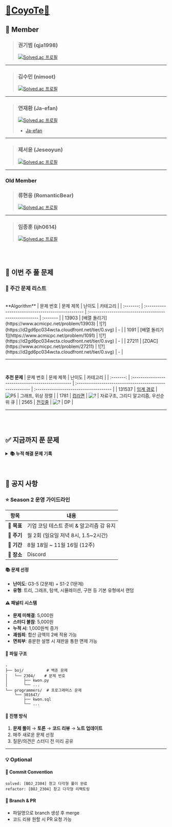 # [🦊CoyoTe🦊](https://www.acmicpc.net/group/24135)

## **🔔 Member**  
> ### **권기범** (qja1998)
> 
> [![Solved.ac 프로필](https://mazassumnida.wtf/api/v2/generate_badge?boj=qja1998)](https://solved.ac/qja1998)
---
> ### **김수민** (nimoot)
>
> [![Solved.ac 프로필](https://mazassumnida.wtf/api/v2/generate_badge?boj=nimootmic)](https://solved.ac/nimootmic)
---
> ### **연재환** (Ja-efan)
>
> [![Solved.ac 프로필](https://mazassumnida.wtf/api/v2/generate_badge?boj=woghks1213y)](https://solved.ac/woghks1213y)
>
> - [Ja-efan](https://github.com/Ja-efan)
---
> ### **제서윤** (Jeseoyun)
>
> [![Solved.ac 프로필](https://mazassumnida.wtf/api/v2/generate_badge?boj=jeeeseo98)](https://solved.ac/jeeeseo98)

---

### Old Member
> ### **류현웅** (RomanticBear)
> 
> [![Solved.ac 프로필](https://mazassumnida.wtf/api/v2/generate_badge?boj=r1h2w3)](https://solved.ac/r1h2w3)
---
> ### **임종훈** (ijh0614)
>
> [![Solved.ac 프로필](http://mazassumnida.wtf/api/v2/generate_badge?boj=ijh0614)](https://solved.ac/ijh0614)


<br>
<br>


## 📅 이번 주 풀 문제

### **🎯 주간 문제 리스트**

<br>
**Algorithm**
| 문제 번호 | 문제 제목                                         | 난이도                                                 | 카테고리 |
| :-------: | :------------------------------------------------ | :----------------------------------------------------- | :------- |
|   13903    | [배열 돌리기](https://www.acmicpc.net/problem/13903) | ![?](https://d2gd6pc034wcta.cloudfront.net/tier/0.svg) | -        |
|   1091   | [배열 돌리기 1](https://www.acmicpc.net/problem/1091)     | ![?](https://d2gd6pc034wcta.cloudfront.net/tier/0.svg) | -        |
|   27211   | [ZOAC](https://www.acmicpc.net/problem/27211)     | ![?](https://d2gd6pc034wcta.cloudfront.net/tier/0.svg) | -        |

---

<br>

**추천 문제**
| 문제 번호 | 문제 제목                                         | 난이도                                                   | 카테고리                               |
| :-------: | :------------------------------------------------ | :------------------------------------------------------- | :------------------------------------- |
|  131537   | [임계 경로](https://www.acmicpc.net/problem/1948) | ![P5](https://d2gd6pc034wcta.cloudfront.net/tier/16.svg) | 그래프, 위상 정렬                      |
|   1781    | [컵라면](https://www.acmicpc.net/problem/1781)    | ![?](https://d2gd6pc034wcta.cloudfront.net/tier/0.svg)   | 자료구조, 그리디 알고리즘, 우선순위 큐 |
|   2565    | [전깃줄](https://www.acmicpc.net/problem/2565)    | ![?](https://d2gd6pc034wcta.cloudfront.net/tier/0.svg)   | DP                                     |


---

<br>
<br>

## ✅ 지금까지 푼 문제

<details>
<summary><b>📚 누적 해결 문제 기록</b></summary>

<br>

**Algorithm**
| 문제 번호 | 문제 제목                                                        | 난이도                                                   | 카테고리                                                                      |
| :-------: | :--------------------------------------------------------------- | :------------------------------------------------------- | :---------------------------------------------------------------------------- |
|   2304    | [창고 다각형](https://www.acmicpc.net/problem/2304)              | ![S2](https://d2gd6pc034wcta.cloudfront.net/tier/9.svg)  | 구현                                                                          |
|   1051    | [숫자 정사각형](https://www.acmicpc.net/problem/1051)            | ![S3](https://d2gd6pc034wcta.cloudfront.net/tier/8.svg)  | 구현                                                                          |
|   16234   | [인구 이동](https://www.acmicpc.net/problem/16234)               | ![G4](https://d2gd6pc034wcta.cloudfront.net/tier/12.svg) | 탐색                                                                          |
|   1388    | [바닥 장식](https://www.acmicpc.net/problem/1388)                | ![S4](https://d2gd6pc034wcta.cloudfront.net/tier/7.svg)  | 탐색                                                                          |
|   15591   | [MooTube (Silver)](https://www.acmicpc.net/problem/15591)        | ![G5](https://d2gd6pc034wcta.cloudfront.net/tier/11.svg) | 그래프                                                                        |
|   1244    | [스위치 켜고 끄기](https://www.acmicpc.net/problem/1244)         | ![S4](https://d2gd6pc034wcta.cloudfront.net/tier/7.svg)  | 구현                                                                          |
|   2606    | [바이러스](https://www.acmicpc.net/problem/2606)                 | ![S3](https://d2gd6pc034wcta.cloudfront.net/tier/8.svg)  | 그래프, BFS, DFS                                                              |
|   4803    | [트리](https://www.acmicpc.net/problem/4803)                     | ![G4](https://d2gd6pc034wcta.cloudfront.net/tier/7.svg)  | 트리                                                                          |
|   11723   | [집합](https://www.acmicpc.net/problem/11723)                    | ![S5](https://d2gd6pc034wcta.cloudfront.net/tier/6.svg)  | 그래프, BFS, DFS                                                              |
|   13549   | [숨바꼭질 3](https://www.acmicpc.net/problem/13549)              | ![G5](https://d2gd6pc034wcta.cloudfront.net/tier/11.svg) | 그래프, BFS, 최단 경로, 다익스트라, 0-1 너비 우선 탐색                        |
|   2468    | [안전 영역](https://www.acmicpc.net/problem/2468)                | ![S1](https://d2gd6pc034wcta.cloudfront.net/tier/10.svg) | 그래프, 브루트포스, 탐색, BFS, DFS                                            |
|   1652    | [누울 자리를 찾아라](https://www.acmicpc.net/problem/1652)       | ![S5](https://d2gd6pc034wcta.cloudfront.net/tier/6.svg)  | 그래프, 브루트포스, 탐색, BFS, DFS                                            |
|   14888   | [연산자 끼워넣기](https://www.acmicpc.net/problem/14888)         | ![S1](https://d2gd6pc034wcta.cloudfront.net/tier/10.svg) | 브루트포스, 백트래킹                                                          |
|   31575   | [도시와 비트코인](https://www.acmicpc.net/problem/31575)         | ![S3](https://d2gd6pc034wcta.cloudfront.net/tier/8.svg)  | 다이나믹 프로그래밍, 그래프 이론, 그래프 탐색, 너비 우선 탐색, 깊이 우선 탐색 |
|   1043    | [거짓말](https://www.acmicpc.net/problem/1043)                   | ![G4](https://d2gd6pc034wcta.cloudfront.net/tier/12.svg) | 자료구조, 그래프 이론, 그래프 집합, 분리 집합                                 |
|   1325    | [효율적인 해킹](https://www.acmicpc.net/problem/1325)            | ![S1](https://d2gd6pc034wcta.cloudfront.net/tier/10.svg) | 그래프 이론, 그래프 탐색, 너비 우선 탐색, 깊이 우선 탐색                      |
|   14499   | [주사위 굴리기](https://www.acmicpc.net/problem/14499)           | ![G4](https://d2gd6pc034wcta.cloudfront.net/tier/12.svg) | 구현, 시물레이션                                                              |
|   1817    | [짐 챙기는 숌](https://www.acmicpc.net/problem/1817)             | ![S5](https://d2gd6pc034wcta.cloudfront.net/tier/6.svg)  | 구현, 그리디 알고리즘                                                         |
|   2110    | [공유기 설치](https://www.acmicpc.net/problem/2110)              | ![G4](https://d2gd6pc034wcta.cloudfront.net/tier/12.svg) | 이분 탐색, 매개 변수 탐색                                                     |
|   18352   | [특정 거리의 도시 찾기](https://www.acmicpc.net/problem/18352)   | ![S2](https://d2gd6pc034wcta.cloudfront.net/tier/9.svg)  | 그래프 이론, 그래프 탐색, 너비 우선 탐색, 최단 경로, 다익스트라               |
|   2531    | [회전 초밥](https://www.acmicpc.net/problem/2531)                | ![S1](https://d2gd6pc034wcta.cloudfront.net/tier/10.svg) | 브루트포스 알고리즘, 두 포인터, 슬라이딩 윈도우                               |
|   21608   | [상어 초등학교](https://www.acmicpc.net/problem/21608)           | ![G5](https://d2gd6pc034wcta.cloudfront.net/tier/11.svg) | 그래프 이론, 그래프 탐색, 너비 우선 탐색, 최단 경로, 다익스트라               |
|   17281   | [⚾](https://www.acmicpc.net/problem/17281)                      | ![G4](https://d2gd6pc034wcta.cloudfront.net/tier/12.svg) | 구현, 브루트포스 알고리즘                                                     |
|   1389    | [케빈 베이컨의 6단계 법칙](https://www.acmicpc.net/problem/1389) | ![S1](https://d2gd6pc034wcta.cloudfront.net/tier/10.svg) | 그래프 이론, 그래프 탐색, 너비 우선 탐색, 최단 경로, 플로이드-워셜            |
|   11404   | [플로이드](https://www.acmicpc.net/problem/11404)                | ![G4](https://d2gd6pc034wcta.cloudfront.net/tier/12.svg) | 그래프 이론, 최단 경로, 플로이드-워셜                                         |
|   1010    | [다리 놓기](https://www.acmicpc.net/problem/1010)                | ![S5](https://d2gd6pc034wcta.cloudfront.net/tier/6.svg)  | 다이나믹 프로그래밍, 조합론                                                   |
|   1966    | [프린터 큐](https://www.acmicpc.net/problem/1966)                | ![S3](https://d2gd6pc034wcta.cloudfront.net/tier/8.svg)  | 구현, 자료 구조, 시뮬레이션, 큐                                               |
|   20055   | [컨베이어 벨트 위의 로봇](https://www.acmicpc.net/problem/20055) | ![G5](https://d2gd6pc034wcta.cloudfront.net/tier/11.svg) | 구현, 시뮬레이션                                                              |
|   18404   | [현명한 나이트](https://www.acmicpc.net/problem/18404)           | ![S1](https://d2gd6pc034wcta.cloudfront.net/tier/10.svg) | 그래프 이론, 그래프 탐색, 너비 우선 탐색, 격자 그래프                         |
|   1241    | [머리 톡톡](https://www.acmicpc.net/problem/1241)                | ![G5](https://d2gd6pc034wcta.cloudfront.net/tier/11.svg) | 수학, 정수론, 소수판정, 조화수                                                |
|   2313    | [보석 구매하기](https://www.acmicpc.net/problem/2313)            | ![G5](https://d2gd6pc034wcta.cloudfront.net/tier/11.svg) | 다이나믹 프로그래밍, 누적합, 역추적, 최대 부분 배열 문제                      |
|   1874    | [스택 수열](https://www.acmicpc.net/problem/1874)                | ![S2](https://d2gd6pc034wcta.cloudfront.net/tier/9.svg)  | 자료구조, 스택                                                                |
|   1379    | [강의실 2](https://www.acmicpc.net/problem/1379)                 | ![G3](https://d2gd6pc034wcta.cloudfront.net/tier/13.svg) | 자료 구조, 그리디 알고리즘, 정렬, 우선순위 큐                                 |
|   1195    | [킥다운](https://www.acmicpc.net/problem/1195)                   | ![S1](https://d2gd6pc034wcta.cloudfront.net/tier/10.svg) | 구현, 브루트포스 알고리즘                                                     |
|   17276    | [배열 돌리기](https://www.acmicpc.net/problem/17276) | ![S1](https://d2gd6pc034wcta.cloudfront.net/tier/10.svg) | 구현        |
|   16926   | [배열 돌리기 1](https://www.acmicpc.net/problem/16926)     | ![G5](https://d2gd6pc034wcta.cloudfront.net/tier/11.svg) | 구현        |
|   16719   | [ZOAC](https://www.acmicpc.net/problem/16719)     | ![G5](https://d2gd6pc034wcta.cloudfront.net/tier/11.svg) | 구현, 문자열, 재귀        |
---
<br>

**SQL**
| 문제 번호 | 문제 제목                                                                                                                  | 난이도 |
| :-------: | :------------------------------------------------------------------------------------------------------------------------- | :----- |
|  301647   | [부모의 형질을 모두 가지는 대장균 찾기](https://school.programmers.co.kr/learn/courses/30/lessons/301647)                  | LV.2   |
|  133027   | [주문량이 많은 아이스크림들 조회하기](https://school.programmers.co.kr/learn/courses/30/lessons/133027)                    | LV.4   |
|  131123   | [즐겨찾기가 가장 많은 식당 정보 출력하기](https://school.programmers.co.kr/learn/courses/30/lessons/131123)                | LV.3   |
|  276035   | [FrontEnd 개발자 찾기](https://school.programmers.co.kr/learn/courses/30/lessons/276035)                                   | LV.2   |
|  299310   | [연도별 대장균 크기의 편차 구하기](https://school.programmers.co.kr/learn/courses/30/lessons/299310)                       | LV.2   |
|  151141   | [자동차 대여 기록 별 대여 금액 구하기](https://school.programmers.co.kr/learn/courses/30/lessons/151141)                   | LV.4   |
|  299305   | [대장균들의 자식의 수 구하기](https://school.programmers.co.kr/learn/courses/30/lessons/299305)                            | LV.3   |
|   59042   | [없어진 기록 찾기](https://school.programmers.co.kr/learn/courses/30/lessons/59042)                                        | LV.3   |
|  131116   | [식품분류별 가장 비싼 식품의 정보 조회하기](https://school.programmers.co.kr/learn/courses/30/lessons/131116)              | LV.4   |
|   59038   | [최솟값 구하기](https://school.programmers.co.kr/learn/courses/30/lessons/59038)                                           | LV.2   |
|   59043   | [있었는데요 없었습니다](https://school.programmers.co.kr/learn/courses/30/lessons/59043)                                   | LV.3   |
|  131537   | [오프라인/온라인 판매 데이터 통합하기](https://school.programmers.co.kr/learn/courses/30/lessons/131537)                   | LV.4   |
|   59044   | [오랜 기간 보호한 동물(1)](https://school.programmers.co.kr/learn/courses/30/lessons/59044)                                | LV.3   |
|   59045   | [보호소에서 중성화한 동물](https://school.programmers.co.kr/learn/courses/30/lessons/59045)                                | LV.4   |
|  144856   | [저자 별 카테고리 별 매출액 집계하기](https://school.programmers.co.kr/learn/courses/30/lessons/144856)                    | LV.4   |
|  151139   | [대여 횟수가 많은 자동차들의 월별 대여 횟수 구하기](https://school.programmers.co.kr/learn/courses/30/lessons/151139)      | LV.3   |
|  151137   | [자동차 종류 별 특정 옵션이 포함된 자동차 수 구하기](https://school.programmers.co.kr/learn/courses/30/lessons/151137)     | LV.2   |
|  273712   | [업그레이드 할 수 없는 아이템 구하기](https://school.programmers.co.kr/learn/courses/30/lessons/273712)                    | LV.3   |
|  301649   | [대장균 크기에 따라 분류하기 2](https://school.programmers.co.kr/learn/courses/30/lessons/301649)                          | LV.3   |
|  301650   | [특정 세대의 대장균 찾기](https://school.programmers.co.kr/learn/courses/30/lessons/301650)                                | LV.4   |
|   59413   | [입양 시각 구하기(2)](https://school.programmers.co.kr/learn/courses/30/lessons/59413)                                     | LV.4   |
|  144854   | [조건에 맞는 도서와 저자 리스트 출력하기](https://school.programmers.co.kr/learn/courses/30/lessons/144854)                | LV.2   |
|  293261   | [물고기 종류 별 대어 찾기](https://school.programmers.co.kr/learn/courses/30/lessons/293261)                               | LV.3   |
|  276034   | [조건에 맞는 개발자 찾기](https://school.programmers.co.kr/learn/courses/30/lessons/276034)                                | LV.2   |
|  132204   | [취소되지 않은 진료 예약 조회하기](https://school.programmers.co.kr/learn/courses/30/lessons/132204)                       | LV.4   |
|   77487   | [헤비 유저가 소유한 장소](https://school.programmers.co.kr/learn/courses/30/lessons/77487)                                 | LV.3   |
|  131118   | [서울에 위치한 식당 목록 출력하기](https://school.programmers.co.kr/learn/courses/30/lessons/131118)                       | LV.4   |
|  273711   | [업그레이드 된 아이템 구하기](https://school.programmers.co.kr/learn/courses/30/lessons/273711)                            | LV.2   |
|  299308   | [분기별 분화된 대장균의 개체 수 구하기](https://school.programmers.co.kr/learn/courses/30/lessons/299308)                  | LV.2   |
|  284528   | [연간 평가점수에 해당하는 평가 등급 및 성과금 조회하기](https://school.programmers.co.kr/learn/courses/30/lessons/284528)  | LV.4   |
|  157339   | [특정 기간동안 대여 가능한 자동차들의 대여비용 구하기](https://school.programmers.co.kr/learn/courses/30/lessons/157339)   | LV.4   |
|  131533   | [상품 별 오프라인 매출 구하기](https://school.programmers.co.kr/learn/courses/30/lessons/131533)                           | LV.2   |
|  284531   | [노선별 평균 역 사이 거리 조회하기](https://school.programmers.co.kr/learn/courses/30/lessons/284531)                      | LV.2   |
|  164671   | [조회수가 가장 많은 중고거래 게시판의 첨부파일 조회하기](https://school.programmers.co.kr/learn/courses/30/lessons/164671) | LV.3   |
---
<br>

**추천 문제**
| 문제 번호 | 문제 제목                                            | 난이도                                                   | 카테고리  |
| :-------: | :--------------------------------------------------- | :------------------------------------------------------- | :-------- |
|   10845   | [큐](https://www.acmicpc.net/problem/10845)          | ![S4](https://d2gd6pc034wcta.cloudfront.net/tier/7.svg)  | 자료 구조 |
|   11066   | [파일 합치기](https://www.acmicpc.net/problem/11066) | ![G3](https://d2gd6pc034wcta.cloudfront.net/tier/13.svg) | DP        |

</details>

<br>
<br>

## 📌 공지 사항

### ⭐ Season 2 운영 가이드라인

| 항목 | 내용 |
|------|------|
| **🎯 목표** | 기업 코딩 테스트 준비 & 알고리즘 감 유지 |
| **📅 주기** | 월 2회 (일요일 저녁 8시, 1.5~2시간) |
| **🏁 기간** | 8월 18일 ~ 11월 16일 (12주) |
| **📍 장소** | Discord |

#### 📚 문제 선정
- **난이도**: G3-5 (2문제) + S1-2 (1문제)
- **유형**: 트리, 그래프, 탐색, 시뮬레이션, 구현 등 기본 유형에서 랜덤

#### ⚠️ 패널티 시스템
- **문제 미해결**: 5,000원
- **스터디 불참**: 5,000원
- **누적 시**: 1,000원씩 증가
- **괘씸죄**: 합산 금액의 2배 적용 가능
- **면죄부**: 충분한 설명 시 재판을 통한 면제 가능

#### 📁 파일 구조
```
.
├── boj/          # 백준 문제
│   └── 2304/    # 문제 번호
│       ├── kwon.py
│       └── ...
└── programmers/  # 프로그래머스 문제
    └── 301647/
        ├── kwon.sql
        └── ...
```

#### 🔄 진행 방식
1. **문제 풀이** → **토론** → **코드 리뷰** → **노트 업데이트**
2. 매주 새로운 문제 선정
3. 질문/의견은 스터디 전 미리 공유

---

### 💡 Optional

#### 📝 Commit Convention
```
solved: [BOJ_2304] 창고 다각형 풀이 완료
refactor: [BOJ_2304] 창고 다각형 리팩토링
```

#### 🔀 Branch & PR
- 파일명으로 branch 생성 후 merge
- 코드 리뷰 원할 시 PR 요청 가능
